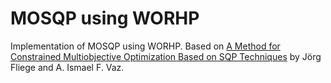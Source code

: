 MOSQP using WORHP
================

Implementation of MOSQP using WORHP. Based on [A Method for Constrained Multiobjective Optimization Based on SQP Techniques](https://doi.org/10.1137/15M1016424) by Jörg Fliege and A. Ismael F. Vaz.
